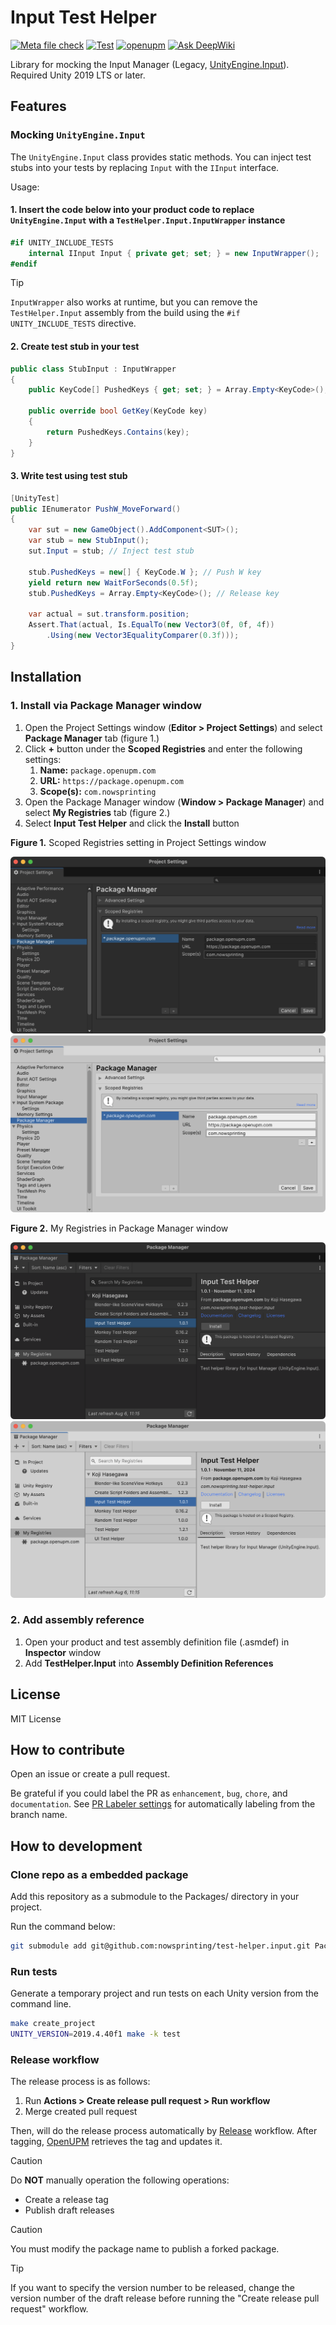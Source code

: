 # Input Test Helper

[![Meta file check](https://github.com/nowsprinting/test-helper.input/actions/workflows/metacheck.yml/badge.svg)](https://github.com/nowsprinting/test-helper.input/actions/workflows/metacheck.yml)
[![Test](https://github.com/nowsprinting/test-helper.input/actions/workflows/test.yml/badge.svg)](https://github.com/nowsprinting/test-helper.input/actions/workflows/test.yml)
[![openupm](https://img.shields.io/npm/v/com.nowsprinting.test-helper.input?label=openupm&registry_uri=https://package.openupm.com)](https://openupm.com/packages/com.nowsprinting.test-helper.input/)
[![Ask DeepWiki](https://deepwiki.com/badge.svg)](https://deepwiki.com/nowsprinting/test-helper.input)

Library for mocking the Input Manager (Legacy, [UnityEngine.Input](https://docs.unity3d.com/ScriptReference/Input.html)).  
Required Unity 2019 LTS or later.



## Features

### Mocking `UnityEngine.Input`

The `UnityEngine.Input` class provides static methods.
You can inject test stubs into your tests by replacing `Input` with the `IInput` interface.

Usage:

#### 1. Insert the code below into your product code to replace `UnityEngine.Input` with a `TestHelper.Input.InputWrapper` instance

```csharp
#if UNITY_INCLUDE_TESTS
    internal IInput Input { private get; set; } = new InputWrapper();
#endif
```

> [!TIP]  
> `InputWrapper` also works at runtime, but you can remove the `TestHelper.Input` assembly from the build using the `#if UNITY_INCLUDE_TESTS` directive.

#### 2. Create test stub in your test

```csharp
public class StubInput : InputWrapper
{
    public KeyCode[] PushedKeys { get; set; } = Array.Empty<KeyCode>();

    public override bool GetKey(KeyCode key)
    {
        return PushedKeys.Contains(key);
    }
}
```

#### 3. Write test using test stub

```csharp
[UnityTest]
public IEnumerator PushW_MoveForward()
{
    var sut = new GameObject().AddComponent<SUT>();
    var stub = new StubInput();
    sut.Input = stub; // Inject test stub

    stub.PushedKeys = new[] { KeyCode.W }; // Push W key
    yield return new WaitForSeconds(0.5f);
    stub.PushedKeys = Array.Empty<KeyCode>(); // Release key

    var actual = sut.transform.position;
    Assert.That(actual, Is.EqualTo(new Vector3(0f, 0f, 4f))
        .Using(new Vector3EqualityComparer(0.3f)));
}
```



## Installation

### 1. Install via Package Manager window

1. Open the Project Settings window (**Editor > Project Settings**) and select **Package Manager** tab (figure 1.)
2. Click **+** button under the **Scoped Registries** and enter the following settings:
    1. **Name:** `package.openupm.com`
    2. **URL:** `https://package.openupm.com`
    3. **Scope(s):** `com.nowsprinting`
3. Open the Package Manager window (**Window > Package Manager**) and select **My Registries** tab (figure 2.)
4. Select **Input Test Helper** and click the **Install** button

**Figure 1.** Scoped Registries setting in Project Settings window

![](Documentation~/ScopedRegistries_Dark.png#gh-dark-mode-only)
![](Documentation~/ScopedRegistries_Light.png#gh-light-mode-only)

**Figure 2.** My Registries in Package Manager window

![](Documentation~/PackageManager_Dark.png#gh-dark-mode-only)
![](Documentation~/PackageManager_Light.png#gh-light-mode-only)


### 2. Add assembly reference

1. Open your product and test assembly definition file (.asmdef) in **Inspector** window
2. Add **TestHelper.Input** into **Assembly Definition References**



## License

MIT License


## How to contribute

Open an issue or create a pull request.

Be grateful if you could label the PR as `enhancement`, `bug`, `chore`, and `documentation`.
See [PR Labeler settings](.github/pr-labeler.yml) for automatically labeling from the branch name.


## How to development

### Clone repo as a embedded package

Add this repository as a submodule to the Packages/ directory in your project.

Run the command below:

```bash
git submodule add git@github.com:nowsprinting/test-helper.input.git Packages/com.nowsprinting.test-helper.input
```


### Run tests

Generate a temporary project and run tests on each Unity version from the command line.

```bash
make create_project
UNITY_VERSION=2019.4.40f1 make -k test
```


### Release workflow

The release process is as follows:

1. Run **Actions > Create release pull request > Run workflow**
2. Merge created pull request

Then, will do the release process automatically by [Release](.github/workflows/release.yml) workflow.
After tagging, [OpenUPM](https://openupm.com/) retrieves the tag and updates it.

> [!CAUTION]  
> Do **NOT** manually operation the following operations:
> - Create a release tag
> - Publish draft releases

> [!CAUTION]  
> You must modify the package name to publish a forked package.

> [!TIP]  
> If you want to specify the version number to be released, change the version number of the draft release before running the "Create release pull request" workflow.
